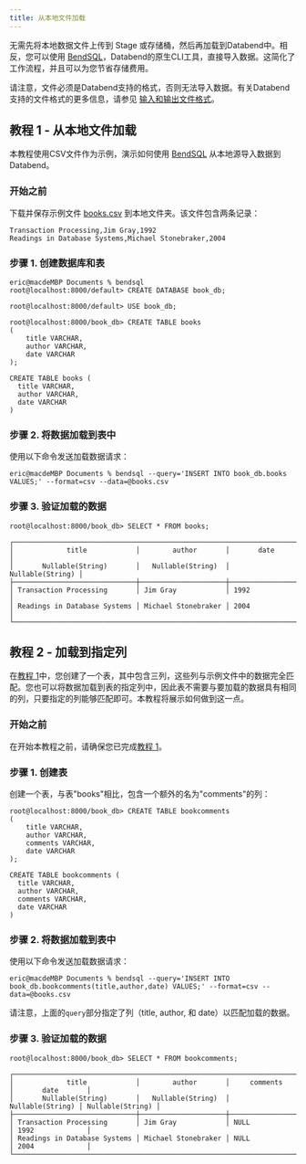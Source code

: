 ```yaml
---
title: 从本地文件加载
---
```


无需先将本地数据文件上传到 Stage 或存储桶，然后再加载到Databend中。相反，您可以使用 [BendSQL](../../30-sql-clients/00-bendsql/index.md)，Databend的原生CLI工具，直接导入数据。这简化了工作流程，并且可以为您节省存储费用。

请注意，文件必须是Databend支持的格式，否则无法导入数据。有关Databend支持的文件格式的更多信息，请参见 [输入和输出文件格式](/sql/sql-reference/file-format-options)。

## 教程 1 - 从本地文件加载

本教程使用CSV文件作为示例，演示如何使用 [BendSQL](../../30-sql-clients/00-bendsql/index.md) 从本地源导入数据到Databend。

### 开始之前

下载并保存示例文件 [books.csv](https://datafuse-1253727613.cos.ap-hongkong.myqcloud.com/data/books.csv) 到本地文件夹。该文件包含两条记录：

```text title='books.csv'
Transaction Processing,Jim Gray,1992
Readings in Database Systems,Michael Stonebraker,2004
```

### 步骤 1. 创建数据库和表

```shell
eric@macdeMBP Documents % bendsql
root@localhost:8000/default> CREATE DATABASE book_db;

root@localhost:8000/default> USE book_db;

root@localhost:8000/book_db> CREATE TABLE books
(
    title VARCHAR,
    author VARCHAR,
    date VARCHAR
);

CREATE TABLE books (
  title VARCHAR,
  author VARCHAR,
  date VARCHAR
)
```

### 步骤 2. 将数据加载到表中

使用以下命令发送加载数据请求：

```shell
eric@macdeMBP Documents % bendsql --query='INSERT INTO book_db.books VALUES;' --format=csv --data=@books.csv
```

### 步骤 3. 验证加载的数据

```shell
root@localhost:8000/book_db> SELECT * FROM books;

┌───────────────────────────────────────────────────────────────────────┐
│             title            │        author       │       date       │
│       Nullable(String)       │   Nullable(String)  │ Nullable(String) │
├──────────────────────────────┼─────────────────────┼──────────────────┤
│ Transaction Processing       │ Jim Gray            │ 1992             │
│ Readings in Database Systems │ Michael Stonebraker │ 2004             │
└───────────────────────────────────────────────────────────────────────┘
```

## 教程 2 - 加载到指定列

在[教程 1](#tutorial-1---load-from-a-csv-file)中，您创建了一个表，其中包含三列，这些列与示例文件中的数据完全匹配。您也可以将数据加载到表的指定列中，因此表不需要与要加载的数据具有相同的列，只要指定的列能够匹配即可。本教程将展示如何做到这一点。

### 开始之前

在开始本教程之前，请确保您已完成[教程 1](#tutorial-1---load-from-a-csv-file)。

### 步骤 1. 创建表

创建一个表，与表"books"相比，包含一个额外的名为"comments"的列：

```shell
root@localhost:8000/book_db> CREATE TABLE bookcomments
(
    title VARCHAR,
    author VARCHAR,
    comments VARCHAR,
    date VARCHAR
);

CREATE TABLE bookcomments (
  title VARCHAR,
  author VARCHAR,
  comments VARCHAR,
  date VARCHAR
)

```

### 步骤 2. 将数据加载到表中

使用以下命令发送加载数据请求：

```shell
eric@macdeMBP Documents % bendsql --query='INSERT INTO book_db.bookcomments(title,author,date) VALUES;' --format=csv --data=@books.csv
```

请注意，上面的`query`部分指定了列（title, author, 和 date）以匹配加载的数据。

### 步骤 3. 验证加载的数据

```shell
root@localhost:8000/book_db> SELECT * FROM bookcomments;

┌──────────────────────────────────────────────────────────────────────────────────────────┐
│             title            │        author       │     comments     │       date       │
│       Nullable(String)       │   Nullable(String)  │ Nullable(String) │ Nullable(String) │
├──────────────────────────────┼─────────────────────┼──────────────────┼──────────────────┤
│ Transaction Processing       │ Jim Gray            │ NULL             │ 1992             │
│ Readings in Database Systems │ Michael Stonebraker │ NULL             │ 2004             │
└──────────────────────────────────────────────────────────────────────────────────────────┘
```